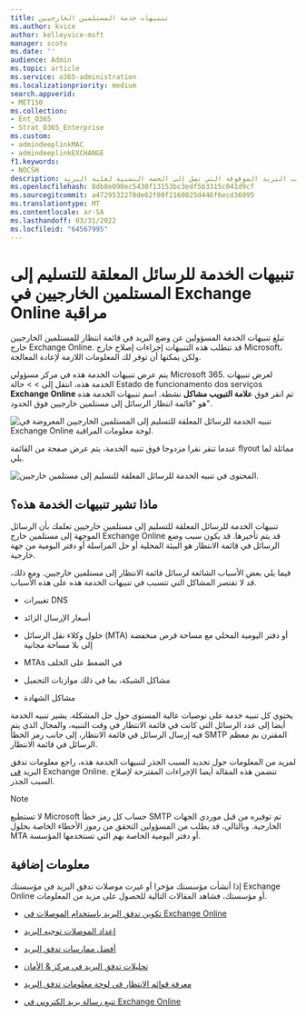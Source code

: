```yaml
---
title: تنبيهات خدمة المستلمين الخارجيين
ms.author: kvice
author: kelleyvice-msft
manager: scotv
ms.date: ''
audience: Admin
ms.topic: article
ms.service: o365-administration
ms.localizationpriority: medium
search.appverid:
- MET150
ms.collection:
- Ent_O365
- Strat_O365_Enterprise
ms.custom:
- admindeeplinkMAC
- admindeeplinkEXCHANGE
f1.keywords:
- NOCSH
description: استخدم تنبيهات خدمة المستلمين الخارجيين لمراقبة علب البريد الموقوقة التي تصل إلى الحصة النسبية لعلبة البريد.
ms.openlocfilehash: 8db8e090ec5430f13153bc3edf5b3315c041d9cf
ms.sourcegitcommit: a4729532278de62f80f2160825d446f6ecd36995
ms.translationtype: MT
ms.contentlocale: ar-SA
ms.lasthandoff: 03/31/2022
ms.locfileid: "64567995"
---
```

# <a name="service-alerts-for-messages-pending-delivery-to-external-recipients-in-exchange-online-monitoring"></a>تنبيهات الخدمة للرسائل المعلقة للتسليم إلى المستلمين الخارجيين في Exchange Online مراقبة

تبلغ تنبيهات الخدمة المسؤولين عن وضع البريد في قائمة انتظار للمستلمين الخارجيين خارج Exchange Online. قد تتطلب هذه التنبيهات إجراءات إصلاح خارج Microsoft، ولكن يمكنها أن توفر لك المعلومات اللازمة لإعادة المعالجة.

يتم عرض تنبيهات الخدمة هذه في مركز مسؤولي Microsoft 365. لعرض تنبيهات الخدمة هذه، انتقل إلى <a href="https://go.microsoft.com/fwlink/p/?linkid=842900" target="_blank"></a> >  >  حالة Estado de funcionamento dos serviços **Exchange Online** ثم انقر فوق **علامة التبويب مشاكل** نشطة. اسم تنبيهات الخدمة هذه هو "قائمة انتظار الرسائل إلى مستلمين خارجيين فوق الحدود".

![تنبيه الخدمة للرسائل المعلقة للتسليم إلى المستلمين الخارجيين المعروضة في Exchange Online لوحة معلومات المراقبة.](../media/microsoft-365-exchange-monitoring/ExternalRecipientsServiceAlerts1.png)

عندما تنقر نقرا مزدوجا فوق تنبيه الخدمة، يتم عرض صفحة من القائمة flyout مماثلة لما يلي.

![المحتوى في تنبيه الخدمة للرسائل المعلقة للتسليم إلى مستلمين خارجيين.](../media/microsoft-365-exchange-monitoring/ExternalRecipientsServiceAlerts2.png)

## <a name="what-do-these-service-alerts-indicate"></a>ماذا تشير تنبيهات الخدمة هذه؟

تنبيهات الخدمة للرسائل المعلقة للتسليم إلى مستلمين خارجيين تعلمك بأن الرسائل الموجهة إلى مستلمين خارج Exchange Online قد يتم تأخيرها. قد يكون سبب وضع الرسائل في قائمة الانتظار هو البيئة المحلية أو حل المراسلة أو دفتر اليومية من جهة خارجية.

فيما يلي بعض الأسباب الشائعة لرسائل قائمة الانتظار إلى مستلمين خارجيين. ومع ذلك، قد لا تقتصر المشاكل التي تتسبب في تنبيهات الخدمة هذه على هذه الأسباب.

- تغييرات DNS

- أسعار الإرسال الزائد

- حلول وكلاء نقل الرسائل (MTA) أو دفتر اليومية المحلي مع مساحة قرص منخفضة إلى بلا مساحة مجانية

- MTAs في الضغط على الخلف

- مشاكل الشبكة، بما في ذلك موازنات التحميل

- مشاكل الشهادة

يحتوي كل تنبيه خدمة على توصيات عالية المستوى حول حل المشكلة. يشير تنبيه الخدمة أيضا إلى عدد الرسائل التي كانت في قائمة الانتظار في وقت التنبيه، والمجال الذي يتم فيه إرسال الرسائل في قائمة الانتظار، إلى جانب رمز الخطأ SMTP المقترن بم معظم الرسائل في قائمة الانتظار.

لمزيد من المعلومات حول تحديد السبب الجذر لتنبيهات الخدمة هذه، راجع معلومات تدفق البريد [في](../security/office-365-security/mail-flow-intelligence-in-office-365.md) Exchange Online. تتضمن هذه المقالة أيضا الإجراءات المقترحة لإصلاح السبب الجذر.

> [!NOTE]
> لا تستطيع Microsoft حساب كل رمز خطأ SMTP تم توفيره من قبل موردي الجهات الخارجية. وبالتالي، قد يطلب من المسؤولين التحقق من رموز الأخطاء الخاصة بحلول MTA أو دفتر اليومية الخاصة بهم التي تستخدمها المؤسسة.

## <a name="more-information"></a>معلومات إضافية

إذا أنشأت مؤسستك مؤخرا أو غيرت موصلات تدفق البريد في مؤسستك Exchange Online أو مؤسستك، فشاهد المقالات التالية للحصول على مزيد من المعلومات.

- [تكوين تدفق البريد باستخدام الموصلات في Exchange Online](/exchange/mail-flow-best-practices/use-connectors-to-configure-mail-flow/use-connectors-to-configure-mail-flow)

- [إعداد الموصلات توجيه البريد](/exchange/mail-flow-best-practices/use-connectors-to-configure-mail-flow/set-up-connectors-to-route-mail)

- [أفضل ممارسات تدفق البريد](/exchange/mail-flow-best-practices/mail-flow-best-practices)

- [تحليلات تدفق البريد في مركز & الأمان](/microsoft-365/security/office-365-security/mail-flow-insights-v2)

- [معرفة قوائم الانتظار في لوحة معلومات تدفق البريد](/microsoft-365/security/office-365-security/mfi-queue-alerts-and-queues#queues-insight-in-the-mail-flow-dashboard)

- [تتبع رسالة بريد إلكتروني في Exchange Online](/exchange/monitoring/trace-an-email-message/trace-an-email-message)
